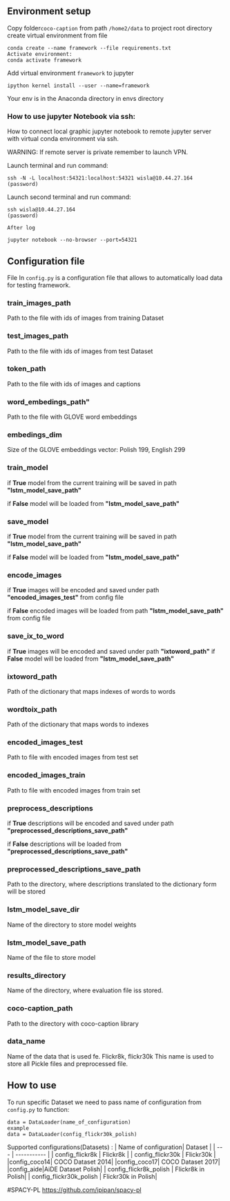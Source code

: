 ## Environment setup

Copy folder`coco-caption` from path `/home2/data` to project root directory
create virtual environment from file
```
conda create --name framework --file requirements.txt
Activate environment:
conda activate framework
```
Add virtual environment `framework` to jupyter
```
ipython kernel install --user --name=framework
```
Your env is in the Anaconda directory in envs directory
### How to use jupyter Notebook via ssh:
How to connect local graphic jupyter notebook to remote jupyter server with virtual conda environment via ssh.

WARNING:
If remote server is private remember to launch VPN.

Launch terminal and run command:
```
ssh -N -L localhost:54321:localhost:54321 wisla@10.44.27.164
(password)
```
Launch second terminal and run command:

```
ssh wisla@10.44.27.164
(password)
```
```
After log
```
```
jupyter notebook --no-browser --port=54321
```

## Configuration file
File In `config.py`  is a configuration file that allows to automatically load data for testing framework.


### train_images_path

Path to the file with ids of images from training Dataset

### test_images_path

Path to the file with ids of images from test Dataset

### token_path

Path to the file with ids of images and captions

### word_embedings_path"

Path to the file with GLOVE word embeddings

### embedings_dim

Size of the GLOVE embeddings vector: Polish 199, English 299

### train_model

if __True__ model from the current training will be saved in path __"lstm_model_save_path"__ 

if __False__ model will be loaded from __"lstm_model_save_path"__ 

### save_model

if __True__ model from the current training will be saved in path __"lstm_model_save_path"__ 

if __False__ model will be loaded from __"lstm_model_save_path"__ 

### encode_images

if __True__ images will be encoded and saved under path __"encoded_images_test"__ from config file

if __False__ encoded images will be loaded from path __"lstm_model_save_path"__ from config file

### save_ix_to_word

if __True__ images will be encoded and saved under path __"ixtoword_path"__
if __False__ model will be loaded from __"lstm_model_save_path"__ 

### ixtoword_path

Path of the dictionary that maps indexes of words to words

### wordtoix_path

Path of the dictionary that maps words to indexes 

### encoded_images_test

Path to file with encoded images from test set

### encoded_images_train

Path to file with encoded images from train set

### preprocess_descriptions

if __True__ descriptions will be encoded and saved under path __"preprocessed_descriptions_save_path"__

if __False__ descriptions will be loaded from __"preprocessed_descriptions_save_path"__ 

### preprocessed_descriptions_save_path

Path to the directory, where descriptions translated to the dictionary form will be stored

### lstm_model_save_dir

Name of the directory to store model weights

### lstm_model_save_path

Name of the file to store model

### results_directory

Name of the directory, where evaluation file iss stored.

### coco-caption_path

Path to the directory with coco-caption library

### data_name

Name of the data that is used fe. Flickr8k, flickr30k This name is used to store all Pickle files and preprocessed file.

## How to use
To run specific Dataset we need to pass name of configuration from `config.py` to function:
```
data = DataLoader(name_of_configuration)
example
data = DataLoader(config_flickr30k_polish)
```
Supported configurations(Datasets) :
| Name of configuration| Dataset |
| --- | ----------- |
| config_flickr8k | Flickr8k |
| config_flickr30k | Flickr30k |
|config_coco14| COCO Dataset 2014|
|config_coco17| COCO Dataset 2017|
|config_aide|AiDE Dataset Polish|
| config_flickr8k_polish | Flickr8k in Polish|
| config_flickr30k_polish | Flickr30k in Polish|

#SPACY-PL
https://github.com/ipipan/spacy-pl
